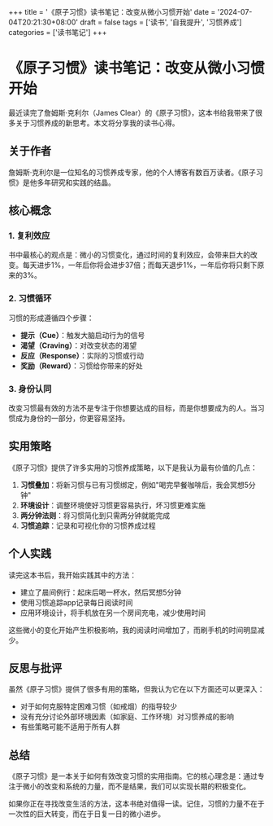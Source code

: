+++
title = '《原子习惯》读书笔记：改变从微小习惯开始'
date = '2024-07-04T20:21:30+08:00'
draft = false
tags = ['读书', '自我提升', '习惯养成']
categories = ['读书笔记']
+++

# 《原子习惯》读书笔记：改变从微小习惯开始

最近读完了詹姆斯·克利尔（James Clear）的《原子习惯》，这本书给我带来了很多关于习惯养成的新思考。本文将分享我的读书心得。

## 关于作者

詹姆斯·克利尔是一位知名的习惯养成专家，他的个人博客有数百万读者。《原子习惯》是他多年研究和实践的结晶。

## 核心概念

### 1. 复利效应

书中最核心的观点是：微小的习惯变化，通过时间的复利效应，会带来巨大的改变。每天进步1%，一年后你将会进步37倍；而每天退步1%，一年后你将只剩下原来的3%。

### 2. 习惯循环

习惯的形成遵循四个步骤：

- **提示（Cue）**：触发大脑启动行为的信号
- **渴望（Craving）**：对改变状态的渴望
- **反应（Response）**：实际的习惯或行动
- **奖励（Reward）**：习惯给你带来的好处

### 3. 身份认同

改变习惯最有效的方法不是专注于你想要达成的目标，而是你想要成为的人。当习惯成为身份的一部分，你更容易坚持。

## 实用策略

《原子习惯》提供了许多实用的习惯养成策略，以下是我认为最有价值的几点：

1. **习惯叠加**：将新习惯与已有习惯绑定，例如"喝完早餐咖啡后，我会冥想5分钟"
2. **环境设计**：调整环境使好习惯更容易执行，坏习惯更难实施
3. **两分钟法则**：将习惯简化到只需两分钟就能完成
4. **习惯追踪**：记录和可视化你的习惯养成过程

## 个人实践

读完这本书后，我开始实践其中的方法：

- 建立了晨间例行：起床后喝一杯水，然后冥想5分钟
- 使用习惯追踪app记录每日阅读时间
- 应用环境设计，将手机放在另一个房间充电，减少使用时间

这些微小的变化开始产生积极影响，我的阅读时间增加了，而刷手机的时间明显减少。

## 反思与批评

虽然《原子习惯》提供了很多有用的策略，但我认为它在以下方面还可以更深入：

- 对于如何克服特定困难习惯（如戒烟）的指导较少
- 没有充分讨论外部环境因素（如家庭、工作环境）对习惯养成的影响
- 有些策略可能不适用于所有人群

## 总结

《原子习惯》是一本关于如何有效改变习惯的实用指南。它的核心理念是：通过专注于微小的改变和系统的力量，而不是结果，我们可以实现长期的积极变化。

如果你正在寻找改变生活的方法，这本书绝对值得一读。记住，习惯的力量不在于一次性的巨大转变，而在于日复一日的微小进步。
